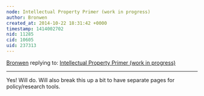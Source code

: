 ```yaml
---
node: Intellectual Property Primer (work in progress)
author: Bronwen
created_at: 2014-10-22 18:31:42 +0000
timestamp: 1414002702
nid: 11285
cid: 10605
uid: 237313
---
```




[Bronwen](../profile/Bronwen) replying to: [Intellectual Property Primer (work in progress)](../notes/bronwen/10-21-2014/intellectual-property-primer-work-in-progress)

----
Yes! Will do. Will also break this up a bit to have separate pages for policy/research tools.